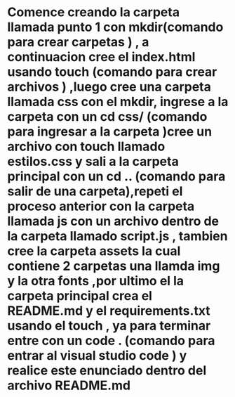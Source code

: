 # Comence creando la carpeta llamada punto 1 con mkdir(comando para crear carpetas ) , a continuacion cree el index.html usando touch (comando para crear archivos ) ,luego cree una carpeta llamada css con el mkdir, ingrese a la carpeta con un cd css/ (comando para ingresar a la carpeta )cree un archivo con touch llamado estilos.css y sali a la carpeta principal con un cd .. (comando para salir de una carpeta),repeti el proceso anterior con la carpeta llamada  js con un archivo dentro de la carpeta llamado script.js , tambien cree la carpeta assets la cual contiene 2 carpetas una llamda img y la otra fonts ,por ultimo el la carpeta principal crea el README.md y el requirements.txt usando el touch , ya para terminar entre con un code . (comando para entrar al visual studio code ) y realice este enunciado dentro del archivo README.md
